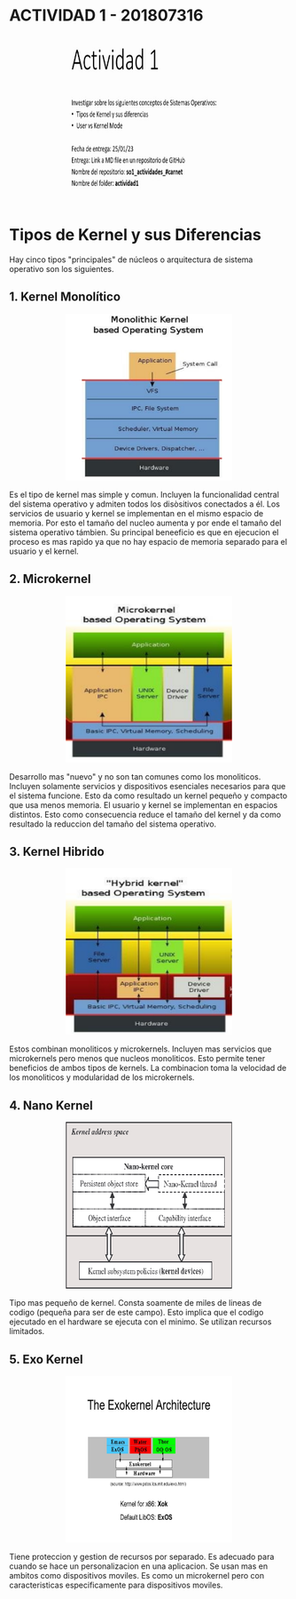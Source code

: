 # ACTIVIDAD 1 - 201807316

<p align="center"><img src="../img/actividad1/actividad1.jpg" width="300" height="300"/></p>


Tipos de Kernel y sus Diferencias
=======

Hay cinco tipos "principales" de núcleos o arquitectura de sistema operativo son los siguientes.

## 1. Kernel Monolítico

<p align="center"><img src="../img/actividad1/monolitico.png" width="300" height="300"/></p>

Es el tipo de kernel mas simple y comun. Incluyen la funcionalidad central del sistema operativo y admiten todos los disòsitivos conectados a él. Los servicios de usuario y kernel se implementan en el mismo espacio de memoria. Por esto el tamaño del nucleo aumenta y por ende el tamaño del sistema operativo támbien. Su principal beneeficio es que en ejecucion el proceso es mas rapìdo ya que no hay espacio de memoria separado para el usuario y el kernel. 
## 2. Microkernel

<p align="center"><img src="../img/actividad1/microkernel.png" width="300" height="300"/></p>

Desarrollo mas "nuevo" y no son tan comunes como los monoliticos. Incluyen solamente servicios y dispositivos esenciales necesarios para que el sistema funcione. Esto da como resultado un kernel pequeño y compacto que usa menos memoria. El usuario y kernel se implementan en espacios distintos. Esto como consecuencia reduce el tamaño del kernel y da como resultado la reduccion del tamaño del sistema operativo.

## 3. Kernel Hibrido

<p align="center"><img src="../img/actividad1/kernelhibrido.png" width="300" height="300"/></p>

Estos combinan monoliticos y microkernels. Incluyen mas servicios que microkernels pero menos que nucleos monoliticos. Esto permite tener beneficios de ambos tipos de kernels. La combinacion toma la velocidad de los monoliticos y modularidad de los microkernels.

## 4. Nano Kernel

<p align="center"><img src="../img/actividad1/nanokernel.png" width="300" height="300"/></p>

Tipo mas pequeño de kernel. Consta soamente de miles de lineas de codigo (pequeña para ser de este campo). Esto implica que el codigo ejecutado en el hardware se ejecuta con el minimo. Se utilizan recursos limitados.

## 5. Exo Kernel

<p align="center"><img src="../img/actividad1/exokernel.jpg" width="300" height="300"/></p>

Tiene proteccion y gestion de recursos por separado. Es adecuado para cuando se hace un personalizacion en una aplicacion. Se usan mas en ambitos como dispositivos moviles. Es como un microkernel pero con caracteristicas especificamente para dispositivos moviles.